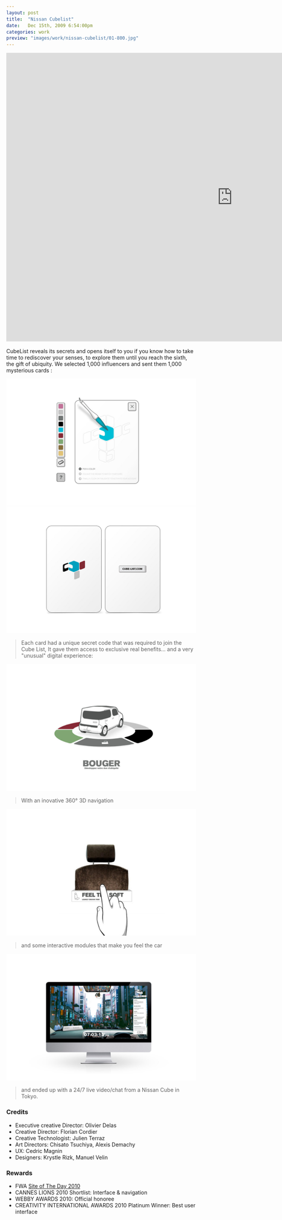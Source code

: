 ```yaml
---
layout: post
title:  "Nissan Cubelist"
date: 	Dec 15th, 2009 6:54:00pm
categories: work
preview: "images/work/nissan-cubelist/01-800.jpg"
---
```



<iframe src="https://player.vimeo.com/video/14136366?title=0&byline=0&portrait=0" width="1200" height="765" frameborder="0" webkitallowfullscreen mozallowfullscreen allowfullscreen class="uk-responsive-width"></iframe>

CubeList reveals its secrets and opens itself to you if you know how to take time to rediscover your senses, to explore them until you reach the sixth, the gift of ubiquity. We selected 1,000 influencers
and sent them 1,000 mysterious cards : 

![Nissan Cubelist](/images/work/nissan-cubelist/04.jpg)
![Nissan Cubelist](/images/work/nissan-cubelist/05.jpg)


> Each card had a unique secret code that was required to join the Cube List, It gave them access to exclusive real benefits... and a very "unusual" digital experience:

![Nissan Cubelist](/images/work/nissan-cubelist/02.jpg)

> With an inovative 360° 3D navigation

![Nissan Cubelist](/images/work/nissan-cubelist/03.jpg)

> and some interactive modules that make you feel the car






![Nissan Cubelist](/images/work/nissan-cubelist/06.jpg)

> and ended up with a 24/7 live video/chat from a Nissan Cube in Tokyo.

### Credits

- Executive creative Director: Olivier Delas
- Creative Director: Florian Cordier
- Creative Technologist: Julien Terraz
- Art Directors: Chisato Tsuchiya, Alexis Demachy
- UX: Cedric Magnin
- Designers: Krystle Rizk, Manuel Velin



### Rewards

- FWA [Site of The Day 2010](https://thefwa.com/cases/cubelist)
- CANNES LIONS 2010 Shortlist: Interface & navigation
- WEBBY AWARDS 2010: Official honoree
- CREATIVITY INTERNATIONAL AWARDS 2010 Platinum Winner: Best user interface






